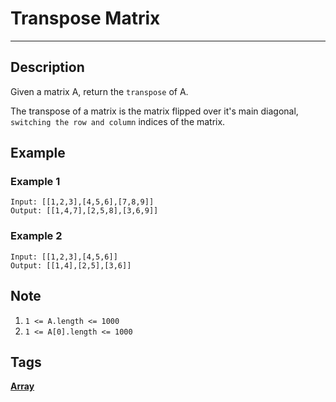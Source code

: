 # Transpose Matrix
-----
## Description
Given a matrix A, return the `transpose` of A.

The transpose of a matrix is the matrix flipped over it's main diagonal, `switching the row and column` indices of the matrix.

## Example
### Example 1
```
Input: [[1,2,3],[4,5,6],[7,8,9]]
Output: [[1,4,7],[2,5,8],[3,6,9]]
```

### Example 2
```
Input: [[1,2,3],[4,5,6]]
Output: [[1,4],[2,5],[3,6]]
```

## Note
1. `1 <= A.length <= 1000`
2. `1 <= A[0].length <= 1000`

## Tags
**[Array](https://leetcode.com/tag/array)**
